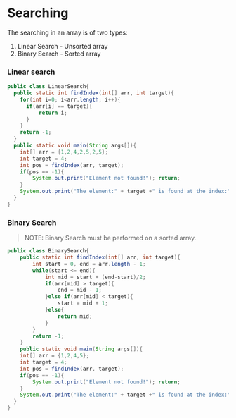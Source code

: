 # Searching 

The searching in an array is of two types:
1. Linear Search - Unsorted array
2. Binary Search - Sorted array 

### Linear search 

```java
public class LinearSearch{
  public static int findIndex(int[] arr, int target){
    for(int i=0; i<arr.length; i++){
      if(arr[i] == target){
          return i;
      }
    }
    return -1;
  }
  public static void main(String args[]){
    int[] arr = {1,2,4,2,5,2,5};
    int target = 4;
    int pos = findIndex(arr, target);
    if(pos == -1){
        System.out.print("Element not found!"); return;
    }
    System.out.print("The element:" + target +" is found at the index:"+pos);
  }
}
```

### Binary Search 

>NOTE: Binary Search must be performed on a sorted array.

```java
public class BinarySearch{
    public static int findIndex(int[] arr, int target){
        int start = 0, end = arr.length - 1;
        while(start <= end){
            int mid = start + (end-start)/2;
            if(arr[mid] > target){
                end = mid - 1;
            }else if(arr[mid] < target){
                start = mid + 1;
            }else{
                return mid;
            }
        }
        return -1;
    }
    public static void main(String args[]){
    int[] arr = {1,2,4,5};
    int target = 4;
    int pos = findIndex(arr, target);
    if(pos == -1){
        System.out.print("Element not found!"); return;
    }
    System.out.print("The element:" + target +" is found at the index:"+pos);
  }
}
```